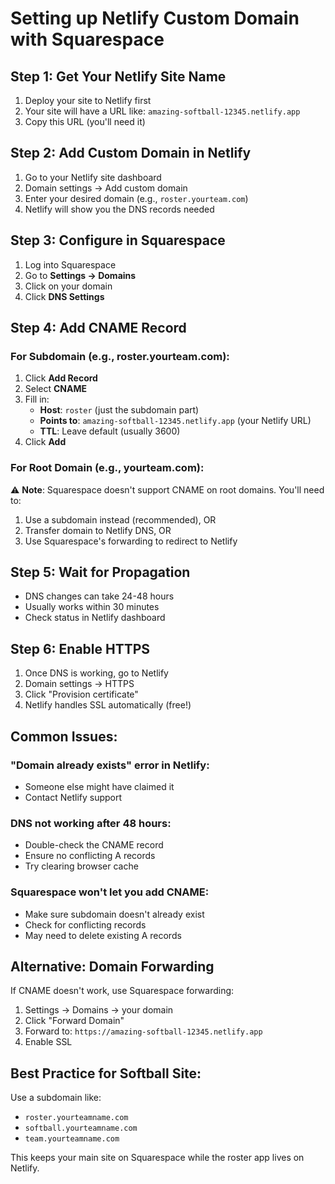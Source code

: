 # Setting up Netlify Custom Domain with Squarespace

## Step 1: Get Your Netlify Site Name
1. Deploy your site to Netlify first
2. Your site will have a URL like: `amazing-softball-12345.netlify.app`
3. Copy this URL (you'll need it)

## Step 2: Add Custom Domain in Netlify
1. Go to your Netlify site dashboard
2. Domain settings → Add custom domain
3. Enter your desired domain (e.g., `roster.yourteam.com`)
4. Netlify will show you the DNS records needed

## Step 3: Configure in Squarespace
1. Log into Squarespace
2. Go to **Settings → Domains**
3. Click on your domain
4. Click **DNS Settings**

## Step 4: Add CNAME Record

### For Subdomain (e.g., roster.yourteam.com):
1. Click **Add Record**
2. Select **CNAME**
3. Fill in:
   - **Host**: `roster` (just the subdomain part)
   - **Points to**: `amazing-softball-12345.netlify.app` (your Netlify URL)
   - **TTL**: Leave default (usually 3600)
4. Click **Add**

### For Root Domain (e.g., yourteam.com):
⚠️ **Note**: Squarespace doesn't support CNAME on root domains. You'll need to:
1. Use a subdomain instead (recommended), OR
2. Transfer domain to Netlify DNS, OR
3. Use Squarespace's forwarding to redirect to Netlify

## Step 5: Wait for Propagation
- DNS changes can take 24-48 hours
- Usually works within 30 minutes
- Check status in Netlify dashboard

## Step 6: Enable HTTPS
1. Once DNS is working, go to Netlify
2. Domain settings → HTTPS
3. Click "Provision certificate"
4. Netlify handles SSL automatically (free!)

## Common Issues:

### "Domain already exists" error in Netlify:
- Someone else might have claimed it
- Contact Netlify support

### DNS not working after 48 hours:
- Double-check the CNAME record
- Ensure no conflicting A records
- Try clearing browser cache

### Squarespace won't let you add CNAME:
- Make sure subdomain doesn't already exist
- Check for conflicting records
- May need to delete existing A records

## Alternative: Domain Forwarding
If CNAME doesn't work, use Squarespace forwarding:
1. Settings → Domains → your domain
2. Click "Forward Domain"
3. Forward to: `https://amazing-softball-12345.netlify.app`
4. Enable SSL

## Best Practice for Softball Site:
Use a subdomain like:
- `roster.yourteamname.com`
- `softball.yourteamname.com`
- `team.yourteamname.com`

This keeps your main site on Squarespace while the roster app lives on Netlify.